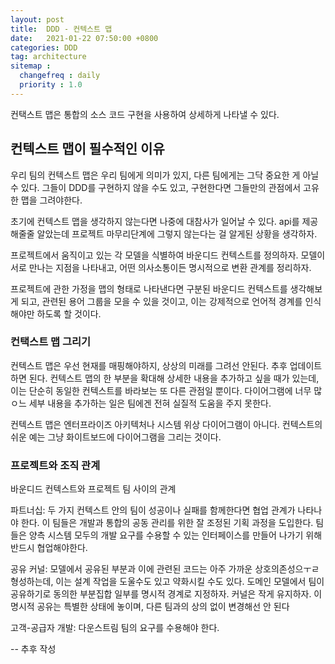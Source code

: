 ```yaml
---
layout: post
title:  DDD - 컨텍스트 맵
date:   2021-01-22 07:50:00 +0800
categories: DDD
tag: architecture
sitemap :
  changefreq : daily
  priority : 1.0
---
```


컨택스트 맵은 통합의 소스 코드 구현을 사용하여 상세하게 나타낼 수 있다.

## 컨텍스트 맵이 필수적인 이유

우리 팀의 컨텍스트 맵은 우리 팀에게 의미가 있지, 다른 팀에게는 그닥 중요한 게 아닐 수 있다. 그들이 DDD를 구현하지 않을 수도 있고, 구현한다면 그들만의 관점에서 고유한 맵을 그려야한다.

초기에 컨텍스트 맵을 생각하지 않는다면 나중에 대참사가 일어날 수 있다. api를 제공해줄줄 알았는데 프로젝트 마무리단계에 그렇지 않는다는 걸 알게된 상황을 생각하자.

프로젝트에서 움직이고 있는 각 모델을 식별하여 바운디드 컨텍스트를 정의하자. 모델이 서로 만나는 지점을 나타내고, 어떤 의사소통이든 명시적으로 변환 관계를 정리하자.

프로젝트에 관한 가정을 맵의 형태로 나타낸다면 구분된 바운디드 컨텍스트를 생각해보게 되고, 관련된 용어 그룹을 모을 수 있을 것이고, 이는 강제적으로 언어적 경계를 인식해야만 하도록 할 것이다.

### 컨택스트 맵 그리기

컨텍스트 맵은 우선 현재를 매핑해야하지, 상상의 미래를 그려선 안된다. 추후 업데이트하면 된다. 컨텍스트 맵의 한 부분을 확대해 상세한 내용을 추가하고 싶을 때가 있는데, 이는 단순히 동일한 컨텍스트를 바라보는 또 다른 관점일 뿐이다. 다이어그램에 너무 많ㅇ느 세부 내용을 추가하는 일은 팀에겐 전혀 실질적 도움을 주지 못한다.

컨텍스트 맵은 엔터프라이즈 아키텍처나 시스템 위상 다이어그램이 아니다. 컨텍스트의 쉬운 예는 그냥 화이트보드에 다이어그램을 그리는 것이다.

### 프로젝트와 조직 관계

바운디드 컨텍스트와 프로젝트 팀 사이의 관계

파트너십: 두 가지 컨텍스트 안의 팀이 성공이나 실패를 함께한다면 협업 관계가 나타나야 한다. 이 팀들은 개발과 통합의 공동 관리를 위한 잘 조정된 기획 과정을 도입한다. 팀들은 양측 시스템 모두의 개발 요구를 수용할 수 있는 인터페이스를 만들어 나가기 위해 반드시 협업해야한다.

공유 커널: 모델에서 공유된 부분과 이에 관련된 코드는 아주 가까운 상호의존성으ㅜㄹ 형성하는데, 이는 설계 작업을 도울수도 있고 약화시킬 수도 있다. 도메인 모델에서 팀이 공유하기로 동의한 부분집합 일부를 명시적 경계로 지정하자. 커널은 작게 유지하자. 이 명시적 공유는 특별한 상태에 놓이며, 다른 팀과의 상의 없이 변경해선 안 된다

고객-공급자 개발: 다운스트림 팀의 요구를 수용해야 한다.

-- 추후 작성

